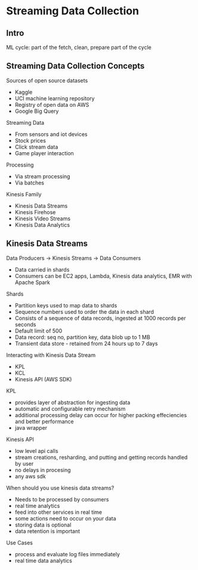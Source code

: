 # Streaming Data Collection

## Intro

ML cycle: part of the fetch, clean, prepare part of the cycle

## Streaming Data Collection Concepts

Sources of open source datasets

* Kaggle
* UCI machine learning repository
* Registry of open data on AWS
* Google Big Query

Streaming Data

* From sensors and iot devices
* Stock prices
* Click stream data
* Game player interaction

Processing

* Via stream processing
* Via batches

Kinesis Family

* Kinesis Data Streams
* Kinesis Firehose
* Kinesis Video Streams
* Kinesis Data Analytics

## Kinesis Data Streams

Data Producers -> Kinesis Streams -> Data Consumers

* Data carried in shards
* Consumers can be EC2 apps, Lambda, Kinesis data analytics, EMR with Apache Spark

Shards

* Partition keys used to map data to shards
* Sequence numbers used to order the data in each shard
* Consists of a sequence of data records, ingested at 1000 records per seconds
* Default limit of 500
* Data record: seq no, partition key, data blob up to 1 MB
* Transient data store - retained from 24 hours up to 7 days

Interacting with Kinesis Data Stream

* KPL
* KCL
* Kinesis API (AWS SDK)

KPL

* provides layer of abstraction for ingesting data
* automatic and configurable retry mechanism
* additional processing delay can occur for higher packing effeciencies and better performance
* java wrapper

Kinesis API

* low level api calls
* stream creations, resharding, and putting and getting records handled by user
* no delays in procesing
* any aws sdk

When should you use kinesis data streams?

* Needs to be processed by consumers
* real time analytics
* feed into other services in real time
* some actions need to occur on your data
* storing data is optional
* data retention is important

Use Cases

* process and evaluate log files immediately
* real time data analytics

